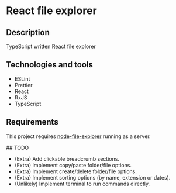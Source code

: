 # React file explorer

## Description

TypeScript written React file explorer

## Technologies and tools

- ESLint
- Prettier
- React
- RxJS
- TypeScript

## Requirements

This project requires [node-file-explorer](https://github.com/jesuscc1993/node-file-explorer) running as a server.

## TODO

- (Extra) Add clickable breadcrumb sections.
- (Extra) Implement copy/paste folder/file options.
- (Extra) Implement create/delete folder/file options.
- (Extra) Implement sorting options (by name, extension or dates).
- (Unlikely) Implement terminal to run commands directly.
